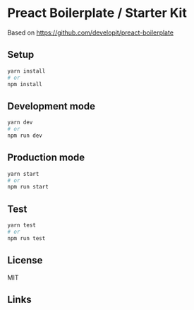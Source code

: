 # Preact Boilerplate / Starter Kit

Based on https://github.com/developit/preact-boilerplate

## Setup

```sh
yarn install
# or
npm install
```

## Development mode

```sh
yarn dev
# or
npm run dev
```

## Production mode

```sh
yarn start
# or
npm run start
```

## Test

```sh
yarn test
# or
npm run test
```

## License

MIT

## Links
[Preact]: https://github.com/developit/preact
[preact-compat]: https://github.com/developit/preact-compat
[webpack]: https://webpack.github.io
[Electron]: https://electronjs.org/
